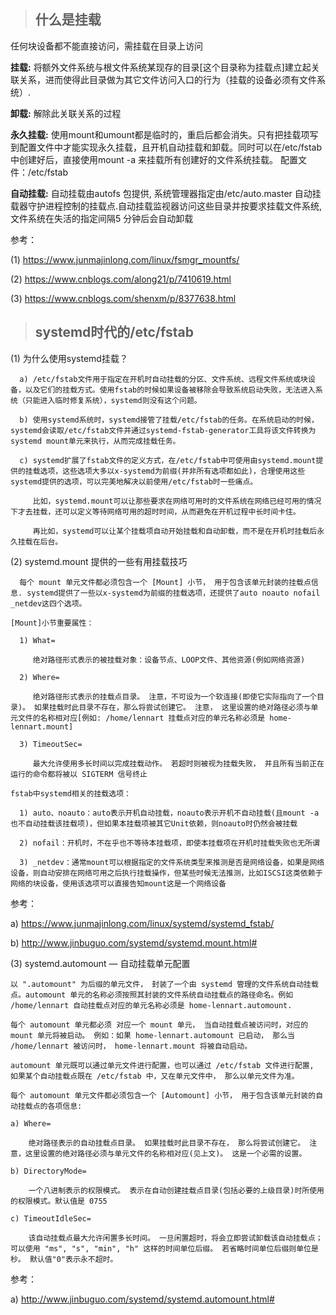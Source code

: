 > ## 什么是挂载

  任何块设备都不能直接访问，需挂载在目录上访问

  **挂载:** 将额外文件系统与根文件系统某现存的目录[这个目录称为挂载点]建立起关联关系，进而使得此目录做为其它文件访问入口的行为（挂载的设备必须有文件系统）.
  
  **卸载:** 解除此关联关系的过程

  **永久挂载:** 使用mount和umount都是临时的，重启后都会消失。只有把挂载项写到配置文件中才能实现永久挂载，且开机自动挂载和卸载。同时可以在/etc/fstab中创建好后，直接使用mount -a 来挂载所有创建好的文件系统挂载。
  配置文件：/etc/fstab

  **自动挂载:** 自动挂载由autofs 包提供, 系统管理器指定由/etc/auto.master 自动挂载器守护进程控制的挂载点.自动挂载监视器访问这些目录并按要求挂载文件系统, 文件系统在失活的指定间隔5 分钟后会自动卸载

参考：

(1) https://www.junmajinlong.com/linux/fsmgr_mountfs/

(2) https://www.cnblogs.com/along21/p/7410619.html

(3) https://www.cnblogs.com/shenxm/p/8377638.html

> ## systemd时代的/etc/fstab

  (1) 为什么使用systemd挂载？
  
      a) /etc/fstab文件用于指定在开机时自动挂载的分区、文件系统、远程文件系统或块设备，以及它们的挂载方式。使用fstab的时候如果设备被移除会导致系统启动失败，无法进入系统（只能进入临时修复系统），systemd则没有这个问题。

      b) 使用systemd系统时，systemd接管了挂载/etc/fstab的任务。在系统启动的时候，systemd会读取/etc/fstab文件并通过systemd-fstab-generator工具将该文件转换为systemd mount单元来执行，从而完成挂载任务。

      c) systemd扩展了fstab文件的定义方式，在/etc/fstab中可使用由systemd.mount提供的挂载选项，这些选项大多以x-systemd为前缀(并非所有选项都如此)，合理使用这些systemd提供的选项，可以完美地解决以前使用/etc/fstab时一些痛点。

         比如，systemd.mount可以让那些要求在网络可用时的文件系统在网络已经可用的情况下才去挂载，还可以定义等待网络可用的超时时间，从而避免在开机过程中长时间卡住。

         再比如，systemd可以让某个挂载项自动开始挂载和自动卸载，而不是在开机时挂载后永久挂载在后台。

  (2) systemd.mount 提供的一些有用挂载技巧

      每个 mount 单元文件都必须包含一个 [Mount] 小节， 用于包含该单元封装的挂载点信息. systemd提供了一些以x-systemd为前缀的挂载选项，还提供了auto noauto nofail _netdev这四个选项。
      
```
[Mount]小节重要属性：
 
  1) What=

     绝对路径形式表示的被挂载对象：设备节点、LOOP文件、其他资源(例如网络资源)
     
  2) Where=
  
     绝对路径形式表示的挂载点目录。 注意，不可设为一个软连接(即使它实际指向了一个目录)。 如果挂载时此目录不存在，那么将尝试创建它。 注意， 这里设置的绝对路径必须与单元文件的名称相对应[例如: /home/lennart 挂载点对应的单元名称必须是 home-lennart.mount]

  3) TimeoutSec=
  
     最大允许使用多长时间以完成挂载动作。 若超时则被视为挂载失败， 并且所有当前正在运行的命令都将被以 SIGTERM 信号终止

fstab中systemd相关的挂载选项：

  1) auto、noauto：auto表示开机自动挂载，noauto表示开机不自动挂载(且mount -a也不自动挂载该挂载项)，但如果本挂载项被其它Unit依赖，则noauto时仍然会被挂载

  2) nofail：开机时，不在乎也不等待本挂载项，即使本挂载项在开机时挂载失败也无所谓

  3) _netdev：通常mount可以根据指定的文件系统类型来推测是否是网络设备，如果是网络设备，则自动安排在网络可用之后执行挂载操作，但某些时候无法推测，比如ISCSI这类依赖于网络的块设备，使用该选项可以直接告知mount这是一个网络设备

```

参考：

  a) https://www.junmajinlong.com/linux/systemd/systemd_fstab/

  b) http://www.jinbuguo.com/systemd/systemd.mount.html#


  (3) systemd.automount — 自动挂载单元配置

    以 ".automount" 为后缀的单元文件， 封装了一个由 systemd 管理的文件系统自动挂载点。automount 单元的名称必须按照其封装的文件系统自动挂载点的路径命名。例如 /home/lennart 自动挂载点对应的单元名称必须是 home-lennart.automount.
    
    每个 automount 单元都必须 对应一个 mount 单元， 当自动挂载点被访问时，对应的 mount 单元将被启动。 例如：如果 home-lennart.automount 已启动， 那么当 /home/lennart 被访问时， home-lennart.mount 将被自动启动。

```
automount 单元既可以通过单元文件进行配置，也可以通过 /etc/fstab 文件进行配置, 如果某个自动挂载点既在 /etc/fstab 中，又在单元文件中， 那么以单元文件为准。

每个 automount 单元文件都必须包含一个 [Automount] 小节， 用于包含该单元封装的自动挂载点的各项信息:

a) Where=

    绝对路径表示的自动挂载点目录。 如果挂载时此目录不存在， 那么将尝试创建它。 注意，这里设置的绝对路径必须与单元文件的名称相对应(见上文)。 这是一个必需的设置。

b) DirectoryMode=
    
    一个八进制表示的权限模式。 表示在自动创建挂载点目录(包括必要的上级目录)时所使用的权限模式。默认值是 0755

c) TimeoutIdleSec=
    
    该自动挂载点最大允许闲置多长时间。 一旦闲置超时，将会立即尝试卸载该自动挂载点； 可以使用 "ms", "s", "min", "h" 这样的时间单位后缀。 若省略时间单位后缀则单位是秒。 默认值"0"表示永不超时。

```

参考：

   a) http://www.jinbuguo.com/systemd/systemd.automount.html#
